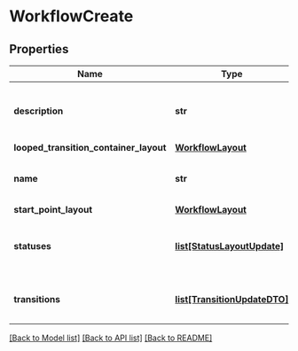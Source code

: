 # WorkflowCreate

## Properties
Name | Type | Description | Notes
------------ | ------------- | ------------- | -------------
**description** | **str** | The description of the workflow to create. | [optional] 
**looped_transition_container_layout** | [**WorkflowLayout**](WorkflowLayout.md) |  | [optional] 
**name** | **str** | The name of the workflow to create. | 
**start_point_layout** | [**WorkflowLayout**](WorkflowLayout.md) |  | [optional] 
**statuses** | [**list[StatusLayoutUpdate]**](StatusLayoutUpdate.md) | The statuses associated with this workflow. | 
**transitions** | [**list[TransitionUpdateDTO]**](TransitionUpdateDTO.md) | The transitions of this workflow. | 

[[Back to Model list]](../README.md#documentation-for-models) [[Back to API list]](../README.md#documentation-for-api-endpoints) [[Back to README]](../README.md)

